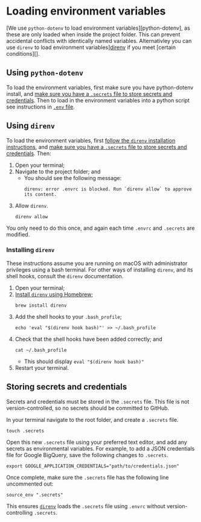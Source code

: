 # Loading environment variables

[We use `python-dotenv` to load environment variables][python-dotenv], as these are only loaded when
inside the project folder. This can prevent accidental conflicts with identically named
variables. Alternativley you can use `direnv` to load environment variables][direnv] if
you meet [certain conditions][].

## Using `python-dotenv`

To load the environment variables, first make sure you have
python-dotenv install, and [make sure you have a `.secrets` file to store
secrets and credentials](#storing-secrets-and-credentials). Then to load in the
environment variables into a python script see instructions in [`.env` file][env].

## Using `direnv`

To load the environment variables, first [follow the `direnv` installation
instructions](#installing-direnv), and [make sure you have a `.secrets` file to store
secrets and credentials](#storing-secrets-and-credentials). Then:

1. Open your terminal;
2. Navigate to the project folder; and
   - You should see the following message:
     ```shell
     direnv: error .envrc is blocked. Run `direnv allow` to approve its content.
     ```
3. Allow `direnv`.
   ```shell
   direnv allow
   ```

You only need to do this once, and again each time `.envrc` and `.secrets` are modified.

### Installing `direnv`

These instructions assume you are running on macOS with administrator privileges using
a bash terminal. For other ways of installing `direnv`, and its shell hooks, consult
the `direnv` documentation.

1. Open your terminal;
2. [Install `direnv` using Homebrew][homebrew];
   ```shell
   brew install direnv
   ```
3. Add the shell hooks to your `.bash_profile`;
   ```shell
   echo 'eval "$(direnv hook bash)"' >> ~/.bash_profile
   ```
4. Check that the shell hooks have been added correctly; and
   ```shell
   cat ~/.bash_profile
   ```
   - This should display `eval "$(direnv hook bash)"`
5. Restart your terminal.

## Storing secrets and credentials

Secrets and credentials must be stored in the `.secrets` file. This file is not
version-controlled, so no secrets should be committed to GitHub.

In your terminal navigate to the root folder, and create a `.secrets` file.

```shell
touch .secrets
```

Open this new `.secrets` file using your preferred text editor, and add any secrets as
environmental variables. For example, to add a JSON credentials file for Google
BigQuery, save the following changes to `.secrets`.

```shell
export GOOGLE_APPLICATION_CREDENTIALS="path/to/credentials.json"
```

Once complete, make sure the `.secrets` file has the following line uncommented out:

```shell
source_env ".secrets"
```

This ensures [`direnv`][direnv] loads the `.secrets` file using `.envrc` without
version-controlling `.secrets`.

[direnv]: https://direnv.net/
[homebrew]: https://brew.sh/
[env]: https://github.com/best-practice-and-impact/govcookiecutter/%7B%7B%20cookiecutter.repo_name%20%7D%7D/.env
